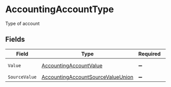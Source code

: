 # AccountingAccountType

Type of account


## Fields

| Field                                                                                             | Type                                                                                              | Required                                                                                          | Description                                                                                       | Example                                                                                           |
| ------------------------------------------------------------------------------------------------- | ------------------------------------------------------------------------------------------------- | ------------------------------------------------------------------------------------------------- | ------------------------------------------------------------------------------------------------- | ------------------------------------------------------------------------------------------------- |
| `Value`                                                                                           | [AccountingAccountValue](../../Models/Components/AccountingAccountValue.md)                       | :heavy_minus_sign:                                                                                | Type of account                                                                                   | asset                                                                                             |
| `SourceValue`                                                                                     | [AccountingAccountSourceValueUnion](../../Models/Components/AccountingAccountSourceValueUnion.md) | :heavy_minus_sign:                                                                                | N/A                                                                                               | asset                                                                                             |